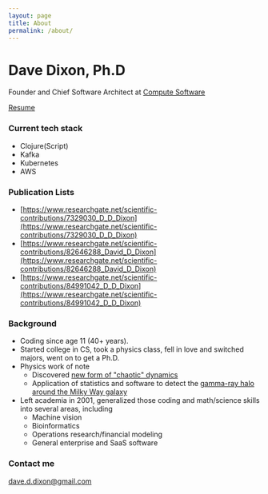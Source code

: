 ```yaml
---
layout: page
title: About
permalink: /about/
---
```


# Dave Dixon, Ph.D

Founder and Chief Software Architect at [Compute Software](https://www.computesoftware.com)

[Resume](https://docs.google.com/document/d/1u4gCaPrv07PENzM8CI09y9BqJ29eRQmRL_rnnrfY6Is/edit?usp=sharing)

### Current tech stack
* Clojure(Script)
* Kafka
* Kubernetes
* AWS

### Publication Lists
* [https://www.researchgate.net/scientific-contributions/7329030_D_D_Dixon](https://www.researchgate.net/scientific-contributions/7329030_D_D_Dixon)
* [https://www.researchgate.net/scientific-contributions/82646288_David_D_Dixon](https://www.researchgate.net/scientific-contributions/82646288_David_D_Dixon)
* [https://www.researchgate.net/scientific-contributions/84991042_D_D_Dixon](https://www.researchgate.net/scientific-contributions/84991042_D_D_Dixon)

### Background
* Coding since age 11 (40+ years).
* Started college in CS, took a physics class, fell in love and switched majors, went on to get a Ph.D.
* Physics work of note
  * Discovered [new form of "chaotic" dynamics](http://iopscience.iop.org/0305-4470/28/19/010)
  * Application of statistics and software to detect the [gamma-ray halo around the Milky Way galaxy](https://apod.nasa.gov/apod/ap971105.html)
* Left academia in 2001, generalized those coding and math/science skills into several areas, including
  * Machine vision
  * Bioinformatics
  * Operations research/financial modeling
  * General enterprise and SaaS software

### Contact me

[dave.d.dixon@gmail.com](mailto:dave.d.dixon@gmail.com)
